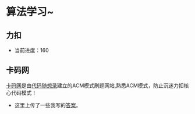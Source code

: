 # 算法学习~
## 力扣
- 当前进度：160
## 卡码网
[卡码网](https://kamacoder.com/)是由[代码随想录](https://github.com/youngyangyang04)建立的ACM模式刷题网站,熟悉ACM模式，防止沉迷力扣核心代码模式！
- 这里上传了一些我写的[答案](https://github.com/WangPengrui/-/tree/main/kama)。
